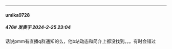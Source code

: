 ﻿
*****

####  umika9728  
##### 476#       发表于 2024-2-25 23:04

话说pmm有直播q群通知的么，他b站动态和简介上都没找到。。。有时会错过

